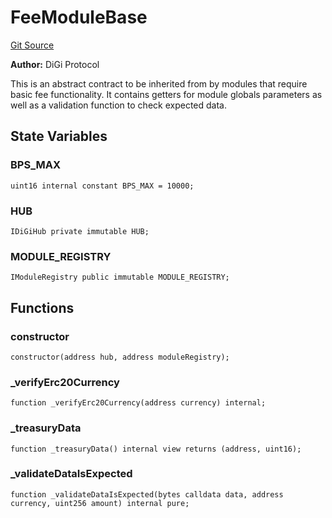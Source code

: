 # FeeModuleBase
[Git Source](https://github.com/digiv3rse/protocol-contracts/blob/78826068117a4eb9f5d01837d2d88deb72b92ea0/contracts/modules/FeeModuleBase.sol)

**Author:**
DiGi Protocol

This is an abstract contract to be inherited from by modules that require basic fee functionality.
It contains getters for module globals parameters as well as a validation function to check expected data.


## State Variables
### BPS_MAX

```solidity
uint16 internal constant BPS_MAX = 10000;
```


### HUB

```solidity
IDiGiHub private immutable HUB;
```


### MODULE_REGISTRY

```solidity
IModuleRegistry public immutable MODULE_REGISTRY;
```


## Functions
### constructor


```solidity
constructor(address hub, address moduleRegistry);
```

### _verifyErc20Currency


```solidity
function _verifyErc20Currency(address currency) internal;
```

### _treasuryData


```solidity
function _treasuryData() internal view returns (address, uint16);
```

### _validateDataIsExpected


```solidity
function _validateDataIsExpected(bytes calldata data, address currency, uint256 amount) internal pure;
```

